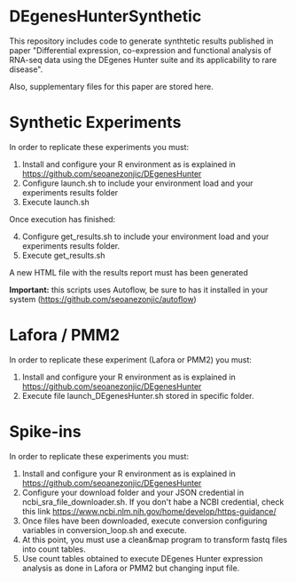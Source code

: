 # DEgenesHunterSynthetic

This repository includes code to generate synthtetic results published in paper "Differential expression, co-expression and functional analysis of RNA-seq data using the DEgenes Hunter suite and its applicability to rare disease".

Also, supplementary files for this paper are stored here.

# Synthetic Experiments
In order to replicate these experiments you must:

1. Install and configure your R environment as is explained in https://github.com/seoanezonjic/DEgenesHunter
2. Configure launch.sh to include your environment load and your experiments results folder
3. Execute launch.sh

Once execution has finished:

4. Configure get_results.sh to include your environment load and your experiments results folder.
5. Execute get_results.sh

A new HTML file with the results report must has been generated

**Important:** this scripts uses Autoflow, be sure to has it installed in your system (https://github.com/seoanezonjic/autoflow)

# Lafora / PMM2
In order to replicate these experiment (Lafora or PMM2) you must:

1. Install and configure your R environment as is explained in https://github.com/seoanezonjic/DEgenesHunter
2. Execute file launch_DEgenesHunter.sh stored in specific folder.

# Spike-ins 
In order to replicate these experiments you must:

1. Install and configure your R environment as is explained in https://github.com/seoanezonjic/DEgenesHunter
2. Configure your download folder and your JSON credential in ncbi_sra_file_downloader.sh. If you don't habe a NCBI credential, check this link https://www.ncbi.nlm.nih.gov/home/develop/https-guidance/
3. Once files have been downloaded, execute conversion configuring variables in conversion_loop.sh and execute.
4. At this point, you must use a clean&map program to transform fastq files into count tables.
5. Use count tables obtained to execute DEgenes Hunter expression analysis as done in Lafora or PMM2 but changing input file.